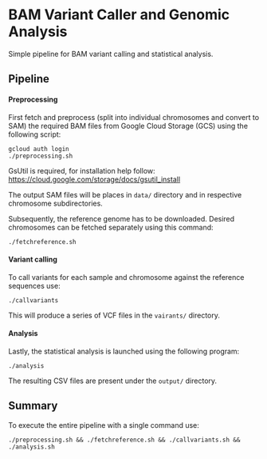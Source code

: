 # BAM Variant Caller and Genomic Analysis

Simple pipeline for BAM variant calling and statistical analysis.

## Pipeline

#### Preprocessing
First fetch and preprocess (split into individual chromosomes and convert to SAM) the required
BAM files from Google Cloud Storage (GCS) using the following script:
```
gcloud auth login
./preprocessing.sh
```
GsUtil is required, for installation help follow: https://cloud.google.com/storage/docs/gsutil_install

The output SAM files will be places in `data/` directory and in respective chromosome subdirectories.

Subsequently, the reference genome has to be downloaded. Desired chromosomes can be fetched separately
using this command:
```
./fetchreference.sh
```


#### Variant calling

To call variants for each sample and chromosome against the reference sequences use:
```
./callvariants
```
This will produce a series of VCF files in the `vairants/` directory.


#### Analysis
Lastly, the statistical analysis is launched using the following program:
```
./analysis
```
The resulting CSV files are present under the `output/` directory.


## Summary
To execute the entire pipeline with a single command use:
```
./preprocessing.sh && ./fetchreference.sh && ./callvariants.sh && ./analysis.sh
```

